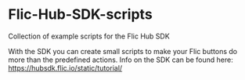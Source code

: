 # Flic-Hub-SDK-scripts
Collection of example scripts for the Flic Hub SDK

With the SDK you can create small scripts to make your Flic buttons do more than the predefined actions.
Info on the SDK can be found here: https://hubsdk.flic.io/static/tutorial/
